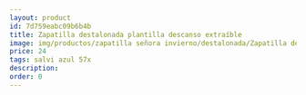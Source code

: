 ```yaml
---
layout: product
id: 7d759eabc09b6b4b
title: Zapatilla destalonada plantilla descanso extraíble
image: img/productos/zapatilla señora invierno/destalonada/Zapatilla destalonada plantilla descanso extraíble=24=salvi azul 57x.webp
price: 24
tags: salvi azul 57x
description: 
order: 0
---
```

